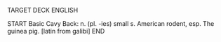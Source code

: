 TARGET DECK
ENGLISH

START
Basic
Cavy
Back: n. (pl. -ies) small s. American rodent, esp. The guinea pig. [latin from galibi]
END
